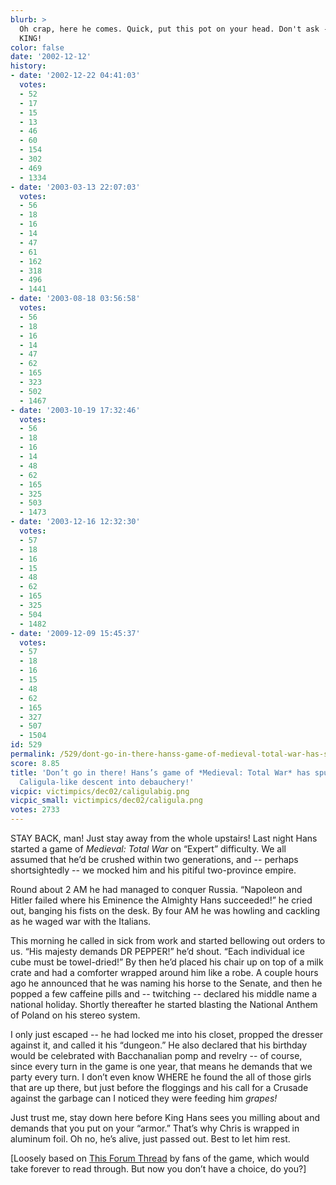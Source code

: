 ```yaml
---
blurb: >
  Oh crap, here he comes. Quick, put this pot on your head. Don't ask -- he's the
  KING!
color: false
date: '2002-12-12'
history:
- date: '2002-12-22 04:41:03'
  votes:
  - 52
  - 17
  - 15
  - 13
  - 46
  - 60
  - 154
  - 302
  - 469
  - 1334
- date: '2003-03-13 22:07:03'
  votes:
  - 56
  - 18
  - 16
  - 14
  - 47
  - 61
  - 162
  - 318
  - 496
  - 1441
- date: '2003-08-18 03:56:58'
  votes:
  - 56
  - 18
  - 16
  - 14
  - 47
  - 62
  - 165
  - 323
  - 502
  - 1467
- date: '2003-10-19 17:32:46'
  votes:
  - 56
  - 18
  - 16
  - 14
  - 48
  - 62
  - 165
  - 325
  - 503
  - 1473
- date: '2003-12-16 12:32:30'
  votes:
  - 57
  - 18
  - 16
  - 15
  - 48
  - 62
  - 165
  - 325
  - 504
  - 1482
- date: '2009-12-09 15:45:37'
  votes:
  - 57
  - 18
  - 16
  - 15
  - 48
  - 62
  - 165
  - 327
  - 507
  - 1504
id: 529
permalink: /529/dont-go-in-there-hanss-game-of-medieval-total-war-has-spun-into-a-harrowing-caligulalike-descent-into-debauchery/
score: 8.85
title: 'Don’t go in there! Hans’s game of *Medieval: Total War* has spun into a harrowing
  Caligula-like descent into debauchery!'
vicpic: victimpics/dec02/caligulabig.png
vicpic_small: victimpics/dec02/caligula.png
votes: 2733
---
```


STAY BACK, man! Just stay away from the whole upstairs! Last night Hans
started a game of *Medieval: Total War* on “Expert” difficulty. We all
assumed that he’d be crushed within two generations, and -- perhaps
shortsightedly -- we mocked him and his pitiful two-province empire.

Round about 2 AM he had managed to conquer Russia. “Napoleon and Hitler
failed where his Eminence the Almighty Hans succeeded!” he cried out,
banging his fists on the desk. By four AM he was howling and cackling as
he waged war with the Italians.

This morning he called in sick from work and started bellowing out
orders to us. “His majesty demands DR PEPPER!” he’d shout. “Each
individual ice cube must be towel-dried!” By then he’d placed his chair
up on top of a milk crate and had a comforter wrapped around him like a
robe. A couple hours ago he announced that he was naming his horse to
the Senate, and then he popped a few caffeine pills and -- twitching --
declared his middle name a national holiday. Shortly thereafter he
started blasting the National Anthem of Poland on his stereo system.

I only just escaped -- he had locked me into his closet, propped the
dresser against it, and called it his “dungeon.” He also declared that
his birthday would be celebrated with Bacchanalian pomp and revelry --
of course, since every turn in the game is one year, that means he
demands that we party every turn. I don’t even know WHERE he found the
all of those girls that are up there, but just before the floggings and
his call for a Crusade against the garbage can I noticed they were
feeding him *grapes!*

Just trust me, stay down here before King Hans sees you milling about
and demands that you put on your “armor.” That’s why Chris is wrapped in
aluminum foil. Oh no, he’s alive, just passed out. Best to let him rest.

\[Loosely based on [This Forum
Thread](http://web.archive.org/web/20021212000000/http://www.forumplanet.com/gamespy/topic.asp?fid=1422&tid=897757&p=1)
by fans of the game, which would take forever to read through. But now
you don’t have a choice, do you?\]
